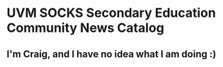 # UVM SOCKS Secondary Education Community News Catalog
## I'm Craig, and I have no idea what I am doing :)
